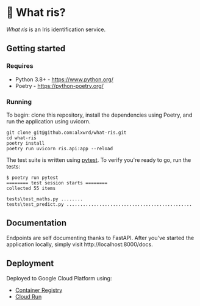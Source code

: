 # :hibiscus: What ris?
_What ris_ is an Iris identification service.

## Getting started

### Requires

- Python 3.8+ - https://www.python.org/
- Poetry - https://python-poetry.org/

### Running

To begin: clone this repository, install the dependencies using Poetry,
and run the application using uvicorn.

```shell
git clone git@github.com:alxwrd/what-ris.git
cd what-ris
poetry install
poetry run uvicorn ris.api:app --reload
```

The test suite is written using [pytest](https://docs.pytest.org/en/6.2.x/). To
verify you're ready to go, run the tests:

```shell
$ poetry run pytest
======== test session starts ========
collected 55 items

tests\test_maths.py ........
tests\test_predict.py ..............................................
```


## Documentation

Endpoints are self documenting thanks to FastAPI. After you've started the
application locally, simply visit http://localhost:8000/docs.


## Deployment

Deployed to Google Cloud Platform using:
  - [Container Registry](https://cloud.google.com/container-registry)
  - [Cloud Run](https://cloud.google.com/run)
